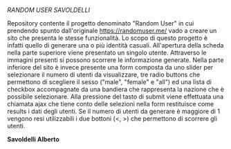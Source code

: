 _RANDOM USER SAVOLDELLI_

Repository contente il progetto denominato "Random User" in cui prendendo spunto dall'originale https://randomuser.me/ vado a creare un sito che presenta le stesse funzionalità. Lo scopo di questo progetto è infatti quello di generare una o più identità casuali. All'apertura della scheda nella parte superiore viene presentato un singolo utente. Attraverso le immagini presenti si possono scorrere le informazione generate. Nella parte inferiore del sito è invece presente una form composta da uno slider per selezionare il numero di utenti da visualizzare, tre radio buttons che permettono di scegliere il sesso ("male", "female" e "all") ed una lista di checkbox accompagnate da una bandiera che rappresenta la nazione che è possibile selezionare. Alla pressione del tasto di submit viene effettuata una chiamata ajax che tiene conto delle selezioni nella form restituisce come results i dati degli utenti. Se il numero di utenti da generare è maggiore di 1 vengono resi utilizzabili i due bottoni (<, >) che permettono di scorrere gli utenti.

**Savoldelli Alberto**
